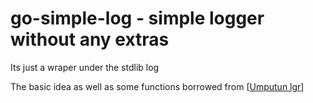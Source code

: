 # go-simple-log - simple logger without any extras

Its just a wraper under the stdlib log

The basic idea as well as some functions borrowed from [[Umputun lgr](https://github.com/go-pkgz/lgr/)] 
